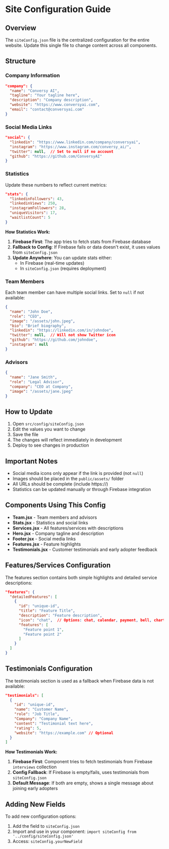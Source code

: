 # Site Configuration Guide

## Overview
The `siteConfig.json` file is the centralized configuration for the entire website. Update this single file to change content across all components.

## Structure

### Company Information
```json
"company": {
  "name": "Conversy AI",
  "tagline": "Your tagline here",
  "description": "Company description",
  "website": "https://www.conversyai.com",
  "email": "contact@conversyai.com"
}
```

### Social Media Links
```json
"social": {
  "linkedin": "https://www.linkedin.com/company/conversyai",
  "instagram": "https://www.instagram.com/conversy_ai/",
  "twitter": null,  // Set to null if no account
  "github": "https://github.com/ConversyAI"
}
```

### Statistics
Update these numbers to reflect current metrics:
```json
"stats": {
  "linkedinFollowers": 43,
  "linkedinViews": 250,
  "instagramFollowers": 28,
  "uniqueVisitors": 17,
  "waitlistCount": 5
}
```

**How Statistics Work:**
1. **Firebase First**: The app tries to fetch stats from Firebase database
2. **Fallback to Config**: If Firebase fails or data doesn't exist, it uses values from `siteConfig.json`
3. **Update Anywhere**: You can update stats either:
   - In Firebase (real-time updates)
   - In `siteConfig.json` (requires deployment)

### Team Members
Each team member can have multiple social links. Set to `null` if not available:
```json
{
  "name": "John Doe",
  "role": "CEO",
  "image": "/assets/john.jpeg",
  "bio": "Brief biography",
  "linkedin": "https://linkedin.com/in/johndoe",
  "twitter": null,  // Will not show Twitter icon
  "github": "https://github.com/johndoe",
  "instagram": null
}
```

### Advisors
```json
{
  "name": "Jane Smith",
  "role": "Legal Advisor",
  "company": "CEO at Company",
  "image": "/assets/jane.jpeg"
}
```

## How to Update

1. Open `src/config/siteConfig.json`
2. Edit the values you want to change
3. Save the file
4. The changes will reflect immediately in development
5. Deploy to see changes in production

## Important Notes

- Social media icons only appear if the link is provided (not `null`)
- Images should be placed in the `public/assets/` folder
- All URLs should be complete (include https://)
- Statistics can be updated manually or through Firebase integration

## Components Using This Config

- **Team.jsx** - Team members and advisors
- **Stats.jsx** - Statistics and social links
- **Services.jsx** - All features/services with descriptions
- **Hero.jsx** - Company tagline and description
- **Footer.jsx** - Social media links
- **Features.jsx** - Feature highlights
- **Testimonials.jsx** - Customer testimonials and early adopter feedback

## Features/Services Configuration

The features section contains both simple highlights and detailed service descriptions:

```json
"features": {
  "detailedFeatures": [
    {
      "id": "unique-id",
      "title": "Feature Title",
      "description": "Feature description",
      "icon": "chat",  // Options: chat, calendar, payment, bell, chart, spreadsheet
      "features": [
        "Feature point 1",
        "Feature point 2"
      ]
    }
  ]
}
```

## Testimonials Configuration

The testimonials section is used as a fallback when Firebase data is not available:

```json
"testimonials": [
  {
    "id": "unique-id",
    "name": "Customer Name",
    "role": "Job Title",
    "Company": "Company Name",
    "content": "Testimonial text here",
    "rating": 5,
    "website": "https://example.com" // Optional
  }
]
```

**How Testimonials Work:**
1. **Firebase First**: Component tries to fetch testimonials from Firebase `interviews` collection
2. **Config Fallback**: If Firebase is empty/fails, uses testimonials from `siteConfig.json`
3. **Default Message**: If both are empty, shows a single message about joining early adopters

## Adding New Fields

To add new configuration options:
1. Add the field to `siteConfig.json`
2. Import and use in your component: `import siteConfig from '../config/siteConfig.json'`
3. Access: `siteConfig.yourNewField`